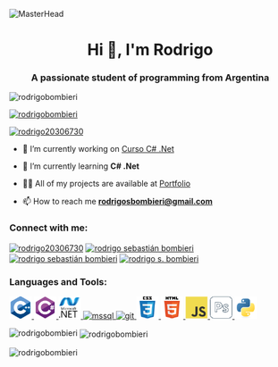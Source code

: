 ![MasterHead](https://img.freepik.com/foto-gratis/experiencia-programacion-persona-que-trabaja-codigos-computadora_23-2150010125.jpg?w=996&t=st=1707172314~exp=1707172914~hmac=98fb3229d33a704d5cac2075df4f40824dc0adb9a37346755573c33b243a5b90)
<h1 align="center">Hi 👋, I'm Rodrigo</h1>
<h3 align="center">A passionate student of programming from Argentina</h3>


<p align="left"> <img src="https://komarev.com/ghpvc/?username=rodrigobombieri&label=Profile%20views&color=0e75b6&style=flat" alt="rodrigobombieri" /> </p>

<p align="left"> <a href="https://github.com/ryo-ma/github-profile-trophy"><img src="https://github-profile-trophy.vercel.app/?username=rodrigobombieri" alt="rodrigobombieri" /></a> </p>

<p align="left"> <a href="https://twitter.com/BombaDev7" target="blank"><img src="https://img.shields.io/twitter/follow/rodrigo20306730?logo=twitter&style=for-the-badge" alt="rodrigo20306730" /></a> </p>

- 🔭 I’m currently working on [Curso C# .Net](https://github.com/RodrigoBombieri/Curso-CSharp-Nivel-3)

- 🌱 I’m currently learning **C# .Net**

- 👨‍💻 All of my projects are available at [Portfolio](https://rodrigobombieri.github.io/portfolio-simple/)

- 📫 How to reach me **rodrigosbombieri@gmail.com**


<h3 align="left">Connect with me:</h3>
<p align="left">
<a href="https://twitter.com/BombaDev7" target="blank"><img align="center" src="https://raw.githubusercontent.com/rahuldkjain/github-profile-readme-generator/master/src/images/icons/Social/twitter.svg" alt="rodrigo20306730" height="30" width="40" /></a>
<a href="https://www.linkedin.com/in/rodrigobombieri-dev/" target="blank"><img align="center" src="https://raw.githubusercontent.com/rahuldkjain/github-profile-readme-generator/master/src/images/icons/Social/linked-in-alt.svg" alt="rodrigo sebastián bombieri" height="30" width="40" /></a>
<a href="https://fb.com/rodrigo sebastián bombieri" target="blank"><img align="center" src="https://raw.githubusercontent.com/rahuldkjain/github-profile-readme-generator/master/src/images/icons/Social/facebook.svg" alt="rodrigo sebastián bombieri" height="30" width="40" /></a>
<a href="https://instagram.com/rodrigo s. bombieri" target="blank"><img align="center" src="https://raw.githubusercontent.com/rahuldkjain/github-profile-readme-generator/master/src/images/icons/Social/instagram.svg" alt="rodrigo s. bombieri" height="30" width="40" /></a>
</p>

<h3 align="left">Languages and Tools:</h3>
<p align="left"> <a href="https://www.w3schools.com/cpp/" target="_blank" rel="noreferrer"> <img src="https://raw.githubusercontent.com/devicons/devicon/master/icons/cplusplus/cplusplus-original.svg" alt="cplusplus" width="40" height="40"/> </a> <a href="https://www.w3schools.com/cs/" target="_blank" rel="noreferrer"> <img src="https://raw.githubusercontent.com/devicons/devicon/master/icons/csharp/csharp-original.svg" alt="csharp" width="40" height="40"/> </a> <a href="https://dotnet.microsoft.com/" target="_blank" rel="noreferrer"> <img src="https://raw.githubusercontent.com/devicons/devicon/master/icons/dot-net/dot-net-original-wordmark.svg" alt="dotnet" width="40" height="40"/> </a> <a href="https://www.microsoft.com/en-us/sql-server" target="_blank" rel="noreferrer"> <img src="https://www.svgrepo.com/show/303229/microsoft-sql-server-logo.svg" alt="mssql" width="40" height="40"/> </a>  <a href="https://git-scm.com/" target="_blank" rel="noreferrer"> <img src="https://www.vectorlogo.zone/logos/git-scm/git-scm-icon.svg" alt="git" width="40" height="40"/> </a> <a href="https://www.w3schools.com/css/" target="_blank" rel="noreferrer"> <img src="https://raw.githubusercontent.com/devicons/devicon/master/icons/css3/css3-original-wordmark.svg" alt="css3" width="40" height="40"/> </a> <a href="https://www.w3.org/html/" target="_blank" rel="noreferrer"> <img src="https://raw.githubusercontent.com/devicons/devicon/master/icons/html5/html5-original-wordmark.svg" alt="html5" width="40" height="40"/> </a> <a href="https://developer.mozilla.org/en-US/docs/Web/JavaScript" target="_blank" rel="noreferrer"> <img src="https://raw.githubusercontent.com/devicons/devicon/master/icons/javascript/javascript-original.svg" alt="javascript" width="40" height="40"/> </a> <a href="https://www.photoshop.com/en" target="_blank" rel="noreferrer"> <img src="https://raw.githubusercontent.com/devicons/devicon/master/icons/photoshop/photoshop-line.svg" alt="photoshop" width="40" height="40"/> </a> <a href="https://www.python.org" target="_blank" rel="noreferrer"> <img src="https://raw.githubusercontent.com/devicons/devicon/master/icons/python/python-original.svg" alt="python" width="40" height="40"/> </a> </p>

<p><img align="left" src="https://github-readme-stats.vercel.app/api/top-langs?username=rodrigobombieri&show_icons=true&locale=en&layout=compact" alt="rodrigobombieri" /></p>

<p>&nbsp;<img align="center" src="https://github-readme-stats.vercel.app/api?username=rodrigobombieri&show_icons=true&locale=en" alt="rodrigobombieri" /></p>

<p><img align="center" src="https://github-readme-streak-stats.herokuapp.com/?user=rodrigobombieri&" alt="rodrigobombieri" /></p>

